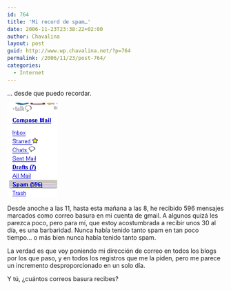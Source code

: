 ```yaml
---
id: 764
title: 'Mi record de spam…'
date: 2006-11-23T23:38:22+02:00
author: Chavalina
layout: post
guid: http://www.wp.chavalina.net/?p=764
permalink: /2006/11/23/post-764/
categories:
  - Internet
---
```

… desde que puedo recordar.

<p class="imgcentro">
  <img src="/imagenes/fotos/spam.gif" alt="596 mensajes de spam en 9 horas" />
</p>

Desde anoche a las 11, hasta esta ma&ntilde;ana a las 8, he recibido 596 mensajes marcados como correo basura en mi cuenta de gmail. A algunos quizá les parezca poco, pero para mí, que estoy acostumbrada a recibir unos 30 al día, es una barbaridad. Nunca había tenido tanto spam en tan poco tiempo… o más bien nunca había tenido tanto spam.

La verdad es que voy poniendo mi dirección de correo en todos los blogs por los que paso, y en todos los registros que me la piden, pero me parece un incremento desproporcionado en un solo día.

Y tú, &iquest;cuántos correos basura recibes?